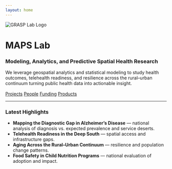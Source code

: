 ```yaml
---
layout: home
---
```


<div class="hero">
  <img src="{{ '/assets/logo.png' | relative_url }}" alt="GRASP Lab Logo">
  <h1>MAPS Lab</h1>
  <h3>Modeling, Analytics, and Predictive Spatial Health Research</h3>
  <p class="lead">
    We leverage geospatial analytics and statistical modeling to study health outcomes,
    telehealth readiness, and resilience across the rural–urban continuum turning public
    health data into actionable insight.
  </p>

  <div style="margin-top:16px">
    <a class="btn" href="{{ '/projects/'  | relative_url }}">Projects</a>
    <a class="btn" href="{{ '/people/'  | relative_url }}">People</a>
    <a class="btn" href="{{ '/funding/'   | relative_url }}">Funding</a>
    <a class="btn" href="{{ '/products/'  | relative_url }}">Products</a>
  </div>
</div>

<hr class="rule"/>

### Latest Highlights
-  **Mapping the Diagnostic Gap in Alzheimer’s Disease** — national analysis of diagnosis vs. expected prevalence and service deserts.
-  **Telehealth Readiness in the Deep South** — spatial access and infrastructure gaps.
-  **Aging Across the Rural–Urban Continuum** — resilience and population change patterns.
-  **Food Safety in Child Nutrition Programs** — national evaluation of adoption and impact.
